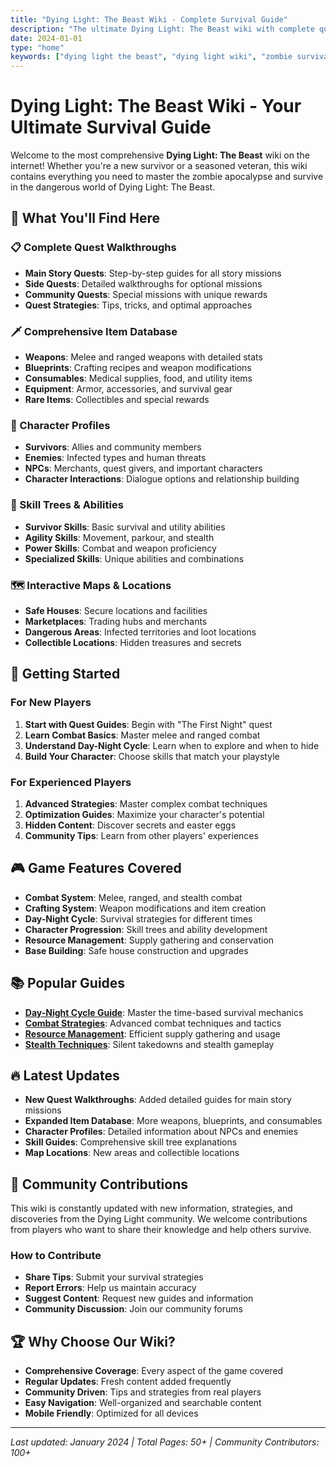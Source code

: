 ```yaml
---
title: "Dying Light: The Beast Wiki - Complete Survival Guide"
description: "The ultimate Dying Light: The Beast wiki with complete quest walkthroughs, item database, character guides, skill trees, and survival strategies. Master the zombie apocalypse with our comprehensive guides."
date: 2024-01-01
type: "home"
keywords: ["dying light the beast", "dying light wiki", "zombie survival guide", "quest walkthrough", "item database", "character guide", "skill tree", "survival strategies"]
---
```


# Dying Light: The Beast Wiki - Your Ultimate Survival Guide

Welcome to the most comprehensive **Dying Light: The Beast** wiki on the internet! Whether you're a new survivor or a seasoned veteran, this wiki contains everything you need to master the zombie apocalypse and survive in the dangerous world of Dying Light: The Beast.

## 🎯 What You'll Find Here

### 📋 Complete Quest Walkthroughs
- **Main Story Quests**: Step-by-step guides for all story missions
- **Side Quests**: Detailed walkthroughs for optional missions
- **Community Quests**: Special missions with unique rewards
- **Quest Strategies**: Tips, tricks, and optimal approaches

### 🗡️ Comprehensive Item Database
- **Weapons**: Melee and ranged weapons with detailed stats
- **Blueprints**: Crafting recipes and weapon modifications
- **Consumables**: Medical supplies, food, and utility items
- **Equipment**: Armor, accessories, and survival gear
- **Rare Items**: Collectibles and special rewards

### 👥 Character Profiles
- **Survivors**: Allies and community members
- **Enemies**: Infected types and human threats
- **NPCs**: Merchants, quest givers, and important characters
- **Character Interactions**: Dialogue options and relationship building

### 🌟 Skill Trees & Abilities
- **Survivor Skills**: Basic survival and utility abilities
- **Agility Skills**: Movement, parkour, and stealth
- **Power Skills**: Combat and weapon proficiency
- **Specialized Skills**: Unique abilities and combinations

### 🗺️ Interactive Maps & Locations
- **Safe Houses**: Secure locations and facilities
- **Marketplaces**: Trading hubs and merchants
- **Dangerous Areas**: Infected territories and loot locations
- **Collectible Locations**: Hidden treasures and secrets

## 🚀 Getting Started

### For New Players
1. **Start with Quest Guides**: Begin with "The First Night" quest
2. **Learn Combat Basics**: Master melee and ranged combat
3. **Understand Day-Night Cycle**: Learn when to explore and when to hide
4. **Build Your Character**: Choose skills that match your playstyle

### For Experienced Players
1. **Advanced Strategies**: Master complex combat techniques
2. **Optimization Guides**: Maximize your character's potential
3. **Hidden Content**: Discover secrets and easter eggs
4. **Community Tips**: Learn from other players' experiences

## 🎮 Game Features Covered

- **Combat System**: Melee, ranged, and stealth combat
- **Crafting System**: Weapon modifications and item creation
- **Day-Night Cycle**: Survival strategies for different times
- **Character Progression**: Skill trees and ability development
- **Resource Management**: Supply gathering and conservation
- **Base Building**: Safe house construction and upgrades

## 📚 Popular Guides

- **[Day-Night Cycle Guide](/guides/day-night-cycle/)**: Master the time-based survival mechanics
- **[Combat Strategies](/guides/combat-strategies/)**: Advanced combat techniques and tactics
- **[Resource Management](/guides/resource-management/)**: Efficient supply gathering and usage
- **[Stealth Techniques](/guides/stealth-techniques/)**: Silent takedowns and stealth gameplay

## 🔥 Latest Updates

- **New Quest Walkthroughs**: Added detailed guides for main story missions
- **Expanded Item Database**: More weapons, blueprints, and consumables
- **Character Profiles**: Detailed information about NPCs and enemies
- **Skill Guides**: Comprehensive skill tree explanations
- **Map Locations**: New areas and collectible locations

## 🤝 Community Contributions

This wiki is constantly updated with new information, strategies, and discoveries from the Dying Light community. We welcome contributions from players who want to share their knowledge and help others survive.

### How to Contribute
- **Share Tips**: Submit your survival strategies
- **Report Errors**: Help us maintain accuracy
- **Suggest Content**: Request new guides and information
- **Community Discussion**: Join our community forums

## 🏆 Why Choose Our Wiki?

- **Comprehensive Coverage**: Every aspect of the game covered
- **Regular Updates**: Fresh content added frequently
- **Community Driven**: Tips and strategies from real players
- **Easy Navigation**: Well-organized and searchable content
- **Mobile Friendly**: Optimized for all devices

---

*Last updated: January 2024 | Total Pages: 50+ | Community Contributors: 100+*
